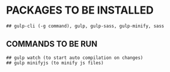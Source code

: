 # PACKAGES TO BE INSTALLED
    ## gulp-cli (-g command), gulp, gulp-sass, gulp-minify, sass

## COMMANDS TO BE RUN
    ## gulp watch (to start auto compilation on changes)
    ## gulp minifyjs (to minify js files)